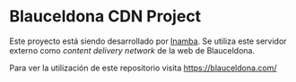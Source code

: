 # Blauceldona CDN Project
Este proyecto está siendo desarrollado por <a href="https://inamba.com/" rel="nofollow" target="_blank">Inamba</a>.
Se utiliza este servidor externo como <em>content delivery network</em> de la web de Blauceldona.

Para ver la utilización de este repositorio visita <a href="https://blauceldona.com/" rel="nofollow" target="_blank">https://blauceldona.com/</a>